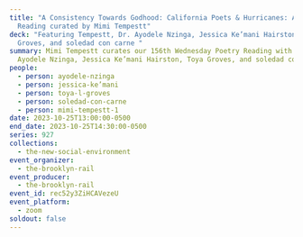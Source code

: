 ```yaml
---
title: "A Consistency Towards Godhood: California Poets & Hurricanes: A Rail
  Reading curated by Mimi Tempestt"
deck: "Featuring Tempestt, Dr. Ayodele Nzinga, Jessica Ke’mani Hairston, Toya
  Groves, and soledad con carne "
summary: Mimi Tempestt curates our 156th Wednesday Poetry Reading with Dr.
  Ayodele Nzinga, Jessica Ke’mani Hairston, Toya Groves, and soledad con carne.
people:
  - person: ayodele-nzinga
  - person: jessica-ke’mani
  - person: toya-l-groves
  - person: soledad-con-carne
  - person: mimi-tempestt-1
date: 2023-10-25T13:00:00-0500
end_date: 2023-10-25T14:30:00-0500
series: 927
collections:
  - the-new-social-environment
event_organizer:
  - the-brooklyn-rail
event_producer:
  - the-brooklyn-rail
event_id: rec52y3ZiHCAVezeU
event_platform:
  - zoom
soldout: false
---
```

